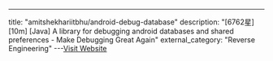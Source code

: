 ---
title: "amitshekhariitbhu/android-debug-database"
description: "[6762星][10m] [Java]  A library for debugging android databases and shared preferences - Make Debugging Great Again"
external_category: "Reverse Engineering"
---[Visit Website](https://github.com/amitshekhariitbhu/android-debug-database)

